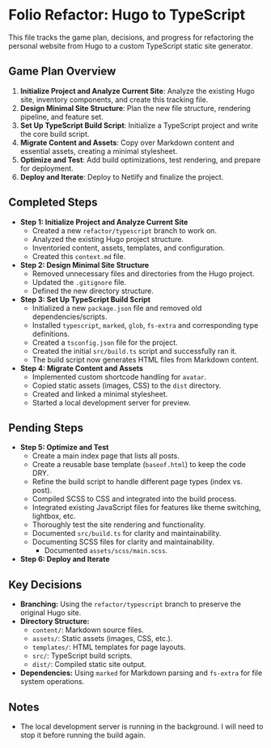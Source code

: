 # Folio Refactor: Hugo to TypeScript

This file tracks the game plan, decisions, and progress for refactoring the personal website from Hugo to a custom TypeScript static site generator.

## Game Plan Overview

1.  **Initialize Project and Analyze Current Site**: Analyze the existing Hugo site, inventory components, and create this tracking file.
2.  **Design Minimal Site Structure**: Plan the new file structure, rendering pipeline, and feature set.
3.  **Set Up TypeScript Build Script**: Initialize a TypeScript project and write the core build script.
4.  **Migrate Content and Assets**: Copy over Markdown content and essential assets, creating a minimal stylesheet.
5.  **Optimize and Test**: Add build optimizations, test rendering, and prepare for deployment.
6.  **Deploy and Iterate**: Deploy to Netlify and finalize the project.

## Completed Steps

*   **Step 1: Initialize Project and Analyze Current Site**
    *   Created a new `refactor/typescript` branch to work on.
    *   Analyzed the existing Hugo project structure.
    *   Inventoried content, assets, templates, and configuration.
    *   Created this `context.md` file.
*   **Step 2: Design Minimal Site Structure**
    *   Removed unnecessary files and directories from the Hugo project.
    *   Updated the `.gitignore` file.
    *   Defined the new directory structure.
*   **Step 3: Set Up TypeScript Build Script**
    *   Initialized a new `package.json` file and removed old dependencies/scripts.
    *   Installed `typescript`, `marked`, `glob`, `fs-extra` and corresponding type definitions.
    *   Created a `tsconfig.json` file for the project.
    *   Created the initial `src/build.ts` script and successfully ran it.
    *   The build script now generates HTML files from Markdown content.
*   **Step 4: Migrate Content and Assets**
    *   Implemented custom shortcode handling for `avatar`.
    *   Copied static assets (images, CSS) to the `dist` directory.
    *   Created and linked a minimal stylesheet.
    *   Started a local development server for preview.

## Pending Steps

*   **Step 5: Optimize and Test**
    *   Create a main index page that lists all posts.
    *   Create a reusable base template (`baseof.html`) to keep the code DRY.
    *   Refine the build script to handle different page types (index vs. post).
    *   Compiled SCSS to CSS and integrated into the build process.
    *   Integrated existing JavaScript files for features like theme switching, lightbox, etc.
    *   Thoroughly test the site rendering and functionality.
    *   Documented `src/build.ts` for clarity and maintainability.
    *   Documenting SCSS files for clarity and maintainability.
        *   Documented `assets/scss/main.scss`.
*   **Step 6: Deploy and Iterate**

## Key Decisions

*   **Branching:** Using the `refactor/typescript` branch to preserve the original Hugo site.
*   **Directory Structure:**
    *   `content/`: Markdown source files.
    *   `assets/`: Static assets (images, CSS, etc.).
    *   `templates/`: HTML templates for page layouts.
    *   `src/`: TypeScript build scripts.
    *   `dist/`: Compiled static site output.
*   **Dependencies:** Using `marked` for Markdown parsing and `fs-extra` for file system operations.

## Notes

*   The local development server is running in the background. I will need to stop it before running the build again.
